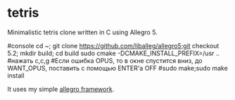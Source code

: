 tetris
======

Minimalistic tetris clone written in C using Allegro 5.

#console
cd ~; git clone https://github.com/liballeg/allegro5;git checkout 5.2; mkdir build; cd build
sudo cmake -DCMAKE_INSTALL_PREFIX=/usr ..
#нажать c,c,g
#Если ошибка OPUS, то в окне спустится вниз, до WANT_OPUS, поставить с помощью ENTER'а OFF
#sudo make;sudo make install


It uses my simple [allegro framework](https://github.com/arvidsson/allegro_framework).
